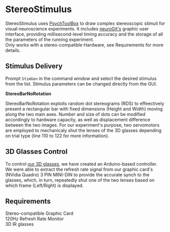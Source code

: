 # StereoStimulus

StereoStimulus uses [PsychToolBox](http://psychtoolbox.org/) to draw complex stereoscopic stimuli for visual neuroscience experiments. It includes [neuroGit's](https://github.com/mscaudill/neurogit) graphic user interface, providing millisecond-level timing accuracy and the storage of all the parameters of the running experiment. <br>
Only works with a stereo-compatible Hardware, see Requirements for more details.

## Stimulus Delivery

Prompt `StimGen` in the command window and select the desired stimulus from the list. Stimulus parameters can be changed directly from the GUI.

**StereoBarNoRotation**

StereoBarNoRotation exploits random dot stereograms (RDS) to effeectively present a rectangular bar with fixed dimensions (Height and Width) moving along the two main axes. Number and size of dots can be modified accordingly to hardware capacity, as well as displacement difference between the two images. For our experiment's purpose, two servomotors are employed to mechanicaly shut the lenses of the 3D glasses depending on trial type (line 110 to 122 for more information).

## 3D Glasses Control
To control [our 3D glasses](http://xpandvision.com/products/xpand-3d-glasses-lite-ir-rf/), we have created an Arduino-based controller. We were able to extract the refresh rate signal from our graphic card's (NVidia Quadro) 3 PIN MINI-DIN to provide the accurate synch to the glasses, which, in turn, repeatedly shut one of the two lenses based on which frame (Left/Right) is displayed.

## Requirements
  Stereo-compatible Graphic Card <br>
  120Hz Refresh Rate Monitor <br>
  3D IR glasses
